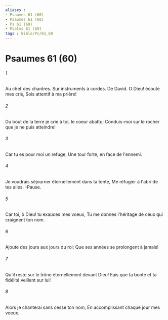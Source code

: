 ```yaml
---
aliases : 
- Psaumes 61 (60)
- Psaumes 61 (60)
- Ps 61 (60)
- Psalms 61 (60)
tags : Bible/Ps/61_60
---
```


# Psaumes 61 (60)

###### 1
Au chef des chantres. Sur instruments à cordes. De David. O Dieu! écoute mes cris, Sois attentif à ma prière!
###### 2
Du bout de la terre je crie à toi, le coeur abattu; Conduis-moi sur le rocher que je ne puis atteindre!
###### 3
Car tu es pour moi un refuge, Une tour forte, en face de l'ennemi.
###### 4
Je voudrais séjourner éternellement dans ta tente, Me réfugier à l'abri de tes ailes. -Pause.
###### 5
Car toi, ô Dieu! tu exauces mes voeux, Tu me donnes l'héritage de ceux qui craignent ton nom.
###### 6
Ajoute des jours aux jours du roi; Que ses années se prolongent à jamais!
###### 7
Qu'il reste sur le trône éternellement devant Dieu! Fais que ta bonté et ta fidélité veillent sur lui!
###### 8
Alors je chanterai sans cesse ton nom, En accomplissant chaque jour mes voeux.
